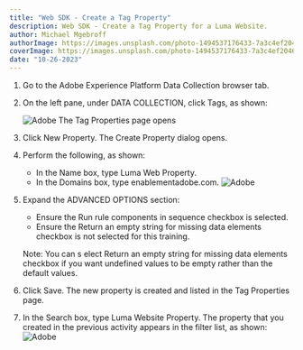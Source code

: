 ```yaml
---
title: "Web SDK - Create a Tag Property"
description: Web SDK - Create a Tag Property for a Luma Website.
author: Michael Mgebroff
authorImage: https://images.unsplash.com/photo-1494537176433-7a3c4ef2046f?auto=format&fit=crop&q=80&w=3474&ixlib=rb-4.0.3&ixid=M3wxMjA3fDB8MHxwaG90by1wYWdlfHx8fGVufDB8fHx8fA%3D%3D
coverImage: https://images.unsplash.com/photo-1494537176433-7a3c4ef2046f?auto=format&fit=crop&q=80&w=3474&ixlib=rb-4.0.3&ixid=M3wxMjA3fDB8MHxwaG90by1wYWdlfHx8fGVufDB8fHx8fA%3D%3D
date: "10-26-2023"
---
```


1. Go to the Adobe Experience Platform Data Collection browser tab.
2. On the left pane, under DATA COLLECTION, click Tags, as shown:

   ![Adobe](/images/websdk/websdk6.png "Web SDK - Create a Tag Property")
   The Tag Properties page opens

3. Click New Property. The Create Property dialog opens.
4. Perform the following, as shown:

   - In the Name box, type Luma Web Property.
   - In the Domains box, type enablementadobe.com.
     ![Adobe](/images/websdk/websdk7.png "Web SDK - Create a Tag Property")

5. Expand the ADVANCED OPTIONS section:

   - Ensure the Run rule components in sequence checkbox is selected.
   - Ensure the Return an empty string for missing data elements checkbox is not selected for this training.

   Note: You can s elect Return an empty string for missing data elements checkbox if you want undefined values to be empty rather than the default values.

6. Click Save. The new property is created and listed in the Tag Properties page.
7. In the Search box, type Luma Website Property. The property that you created in the previous activity appears in the filter list, as shown:
   ![Adobe](/images/websdk/websdk8.png "Web SDK - Create a Tag Property")
